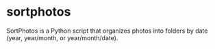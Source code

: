 sortphotos
==========

SortPhotos is a Python script that organizes photos into folders by date (year, year/month, or year/month/date).
